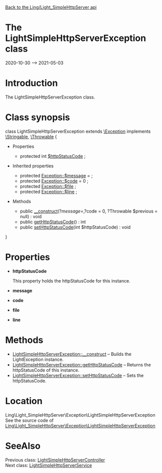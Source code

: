 [Back to the Ling/Light_SimpleHttpServer api](https://github.com/lingtalfi/Light_SimpleHttpServer/blob/master/doc/api/Ling/Light_SimpleHttpServer.md)



The LightSimpleHttpServerException class
================
2020-10-30 --> 2021-05-03






Introduction
============

The LightSimpleHttpServerException class.



Class synopsis
==============


class <span class="pl-k">LightSimpleHttpServerException</span> extends [\Exception](http://php.net/manual/en/class.exception.php) implements [\Stringable](https://wiki.php.net/rfc/stringable), [\Throwable](http://php.net/manual/en/class.throwable.php) {

- Properties
    - protected int [$httpStatusCode](#property-httpStatusCode) ;

- Inherited properties
    - protected  [Exception::$message](#property-message) =  ;
    - protected  [Exception::$code](#property-code) = 0 ;
    - protected  [Exception::$file](#property-file) ;
    - protected  [Exception::$line](#property-line) ;

- Methods
    - public [__construct](https://github.com/lingtalfi/Light_SimpleHttpServer/blob/master/doc/api/Ling/Light_SimpleHttpServer/Exception/LightSimpleHttpServerException/__construct.md)(?$message = , ?$code = 0, ?Throwable $previous = null) : void
    - public [getHttpStatusCode](https://github.com/lingtalfi/Light_SimpleHttpServer/blob/master/doc/api/Ling/Light_SimpleHttpServer/Exception/LightSimpleHttpServerException/getHttpStatusCode.md)() : int
    - public [setHttpStatusCode](https://github.com/lingtalfi/Light_SimpleHttpServer/blob/master/doc/api/Ling/Light_SimpleHttpServer/Exception/LightSimpleHttpServerException/setHttpStatusCode.md)(int $httpStatusCode) : void

}




Properties
=============

- <span id="property-httpStatusCode"><b>httpStatusCode</b></span>

    This property holds the httpStatusCode for this instance.
    
    

- <span id="property-message"><b>message</b></span>

    
    
    

- <span id="property-code"><b>code</b></span>

    
    
    

- <span id="property-file"><b>file</b></span>

    
    
    

- <span id="property-line"><b>line</b></span>

    
    
    



Methods
==============

- [LightSimpleHttpServerException::__construct](https://github.com/lingtalfi/Light_SimpleHttpServer/blob/master/doc/api/Ling/Light_SimpleHttpServer/Exception/LightSimpleHttpServerException/__construct.md) &ndash; Builds the LightException instance.
- [LightSimpleHttpServerException::getHttpStatusCode](https://github.com/lingtalfi/Light_SimpleHttpServer/blob/master/doc/api/Ling/Light_SimpleHttpServer/Exception/LightSimpleHttpServerException/getHttpStatusCode.md) &ndash; Returns the httpStatusCode of this instance.
- [LightSimpleHttpServerException::setHttpStatusCode](https://github.com/lingtalfi/Light_SimpleHttpServer/blob/master/doc/api/Ling/Light_SimpleHttpServer/Exception/LightSimpleHttpServerException/setHttpStatusCode.md) &ndash; Sets the httpStatusCode.





Location
=============
Ling\Light_SimpleHttpServer\Exception\LightSimpleHttpServerException<br>
See the source code of [Ling\Light_SimpleHttpServer\Exception\LightSimpleHttpServerException](https://github.com/lingtalfi/Light_SimpleHttpServer/blob/master/Exception/LightSimpleHttpServerException.php)



SeeAlso
==============
Previous class: [LightSimpleHttpServerController](https://github.com/lingtalfi/Light_SimpleHttpServer/blob/master/doc/api/Ling/Light_SimpleHttpServer/Controller/LightSimpleHttpServerController.md)<br>Next class: [LightSimpleHttpServerService](https://github.com/lingtalfi/Light_SimpleHttpServer/blob/master/doc/api/Ling/Light_SimpleHttpServer/Service/LightSimpleHttpServerService.md)<br>
